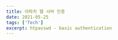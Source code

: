 ```yaml
---
title: 아파치 웹 서버 인증
date: 2021-05-25
tags: ['Tech']
excerpt: htpasswd - basic authentication
---
```



